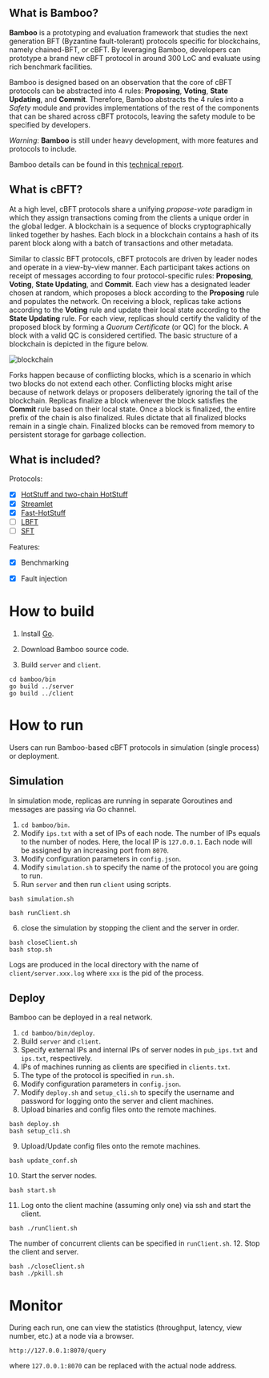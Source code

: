 ## What is Bamboo?

**Bamboo** is a prototyping and evaluation framework that studies the next generation BFT (Byzantine fault-tolerant) protocols specific for blockchains, namely chained-BFT, or cBFT.
By leveraging Bamboo, developers can prototype a brand new cBFT protocol in around 300 LoC and evaluate using rich benchmark facilities.

Bamboo is designed based on an observation that the core of cBFT protocols can be abstracted into 4 rules: **Proposing**, **Voting**, **State Updating**, and **Commit**.
Therefore, Bamboo abstracts the 4 rules into a *Safety* module and provides implementations of the rest of the components that can be shared across cBFT protocols, leaving the safety module to be specified by developers.

*Warning*: **Bamboo** is still under heavy development, with more features and protocols to include.

Bamboo details can be found in this [technical report](https://github.com/gitferry/bamboo/blob/master/doc/Bamboo-v6.pdf).

## What is cBFT?
At a high level, cBFT protocols share a unifying *propose-vote* paradigm in which they assign transactions coming from the clients a unique order in the global ledger.
A blockchain is a sequence of blocks cryptographically linked together by hashes.
Each block in a blockchain contains a hash of its parent block along with a batch of transactions and other metadata.  

Similar to classic BFT protocols, cBFT protocols are driven by leader nodes and operate in a view-by-view manner.
Each participant takes actions on receipt of messages according to four protocol-specific rules: **Proposing**, **Voting**, **State Updating**, and **Commit**.
Each view has a designated leader chosen at random, which proposes a block according to the **Proposing** rule and populates the network.
On receiving a block, replicas take actions according to the **Voting** rule and update their local state according to the **State Updating** rule.
For each view, replicas should certify the validity of the proposed block by forming a *Quorum Certificate* (or QC) for the block.
A block with a valid QC is considered certified.
The basic structure of a blockchain is depicted in the figure below.

![blockchain](https://github.com/gitferry/bamboo/blob/master/doc/propose-vote.jpeg?raw=true)

Forks happen because of conflicting blocks, which is a scenario in which two blocks do not extend each other.
Conflicting blocks might arise because of network delays or proposers deliberately ignoring the tail of the blockchain.
Replicas finalize a block whenever the block satisfies the **Commit** rule based on their local state.
Once a block is finalized, the entire prefix of the chain is also finalized. Rules dictate that all finalized blocks remain in a single chain.
Finalized blocks can be removed from memory to persistent storage for garbage collection.

## What is included?

Protocols:
- [x] [HotStuff and two-chain HotStuff](https://dl.acm.org/doi/10.1145/3293611.3331591)
- [x] [Streamlet](https://dl.acm.org/doi/10.1145/3419614.3423256)
- [x] [Fast-HotStuff](https://arxiv.org/abs/2010.11454)
- [ ] [LBFT](https://arxiv.org/abs/2012.01636)
- [ ] [SFT](https://arxiv.org/abs/2101.03715)

Features:
- [x] Benchmarking
- [x] Fault injection


# How to build

1. Install [Go](https://golang.org/dl/).

2. Download Bamboo source code.

3. Build `server` and `client`.
```
cd bamboo/bin
go build ../server
go build ../client
```

# How to run

Users can run Bamboo-based cBFT protocols in simulation (single process) or deployment.

## Simulation
In simulation mode, replicas are running in separate Goroutines and messages are passing via Go channel.
1. ```cd bamboo/bin```.
2. Modify `ips.txt` with a set of IPs of each node. The number of IPs equals to the number of nodes. Here, the local IP is `127.0.0.1`. Each node will be assigned by an increasing port from `8070`.
3. Modify configuration parameters in `config.json`.
4. Modify `simulation.sh` to specify the name of the protocol you are going to run.
5. Run `server` and then run `client` using scripts.
```
bash simulation.sh
```
```
bash runClient.sh
```
6. close the simulation by stopping the client and the server in order.
```
bash closeClient.sh
bash stop.sh
```
Logs are produced in the local directory with the name of `client/server.xxx.log` where `xxx` is the pid of the process.

## Deploy
Bamboo can be deployed in a real network.
1. ```cd bamboo/bin/deploy```.
2. Build `server` and `client`.
3. Specify external IPs and internal IPs of server nodes in `pub_ips.txt` and `ips.txt`, respectively.
4. IPs of machines running as clients are specified in `clients.txt`.
5. The type of the protocol is specified in `run.sh`.
6. Modify configuration parameters in `config.json`.
7. Modify `deploy.sh` and `setup_cli.sh` to specify the username and password for logging onto the server and client machines. 
8. Upload binaries and config files onto the remote machines.
```
bash deploy.sh
bash setup_cli.sh
```
9. Upload/Update config files onto the remote machines.
```
bash update_conf.sh
```
10. Start the server nodes.
```
bash start.sh
```
11. Log onto the client machine (assuming only one) via ssh and start the client.
```
bash ./runClient.sh
```
The number of concurrent clients can be specified in `runClient.sh`.
12. Stop the client and server.
```
bash ./closeClient.sh
bash ./pkill.sh
```

# Monitor
During each run, one can view the statistics (throughput, latency, view number, etc.) at a node via a browser.
```
http://127.0.0.1:8070/query
``` 
where `127.0.0.1:8070` can be replaced with the actual node address.
